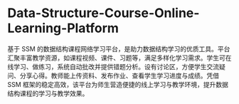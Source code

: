 # Data-Structure-Course-Online-Learning-Platform
基于 SSM 的数据结构课程网络学习平台，是助力数据结构学习的优质工具。平台汇聚丰富教学资源，如课程视频、课件、习题等，满足多样化学习需求。学生可在线学习、做练习，系统自动批改并提供错题分析。设有讨论区，方便学生交流疑问、分享心得。教师能上传资料、发布作业、查看学生学习进度与成绩。凭借 SSM 框架的稳定高效，该平台为师生营造便捷的线上学习与教学环境，提升数据结构课程的学习与教学效果。 

